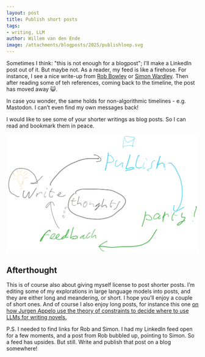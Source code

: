 ```yaml
---
layout: post
title: Publish short posts
tags:
- writing, LLM
author: Willem van den Ende
image: /attachments/blogposts/2025/publishloop.svg
---
```



Sometimes I think: "this is not enough for a blogpost"; I&rsquo;ll make a LinkedIn post out of it. But maybe not. As a reader, my feed is like a firehose. For instance, I see a nice write-up from [Rob Bowley](https://www.linkedin.com/posts/robertbowley_technorealism-technorealist-activity-7330483672841601024-6iOD) or [Simon Wardley](https://www.linkedin.com/feed/update/urn:li:activity:7330304449485107201/). Then after reading some of teh references, coming back to the timeline, the post has moved away 😺.

In case you wonder, the same holds for non-algorithmic timelines - e.g. Mastodon. I can&rsquo;t even find my own messages back!

I would like to see some of your shorter writings as blog posts. So I can read and bookmark them in peace.

![Feedback loop: write (gives ideas) -> Publish -> Party! -> Feedback (thoughts in thought bubble) -> Write  ](/attachments/blogposts/2025/publishloop.svg)

Afterthought
----

This is of course also about giving myself license to post shorter posts. I&rsquo;m editing some of my explorations in large language models into posts, and they are either long and meandering, or short. I hope you&rsquo;ll enjoy a couple of short ones. And of course I also enjoy long posts, for instance this one [on how Jurgen Appelo use the theory of constraints to decide where to use LLMs for writing novels.](https://substack.jurgenappelo.com/p/humans-are-the-bottleneck) 

P.S. I needed to find links for Rob and Simon. I had my LinkedIn feed open for a few moments, and a post from Rob bubbled up, pointing to Simon. So a feed has upsides. But still. Write and publish that post on a blog somewhere!
